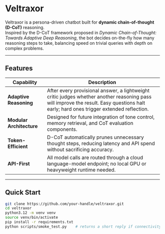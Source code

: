 # Veltraxor

Veltraxor is a persona-driven chatbot built for **dynamic chain-of-thought (D-CoT)** reasoning.  
Inspired by the D-CoT framework proposed in *Dynamic Chain-of-Thought: Towards Adaptive Deep Reasoning*, the bot decides on-the-fly how many reasoning steps to take, balancing speed on trivial queries with depth on complex problems.

---

## Features

| Capability | Description |
|------------|-------------|
| **Adaptive Reasoning** | After every provisional answer, a lightweight critic judges whether another reasoning pass will improve the result. Easy questions halt early; hard ones trigger extended reflection. |
| **Modular Architecture** | Designed for future integration of tone control, memory retrieval, and CoT evaluation components. |
| **Token-Efficient** | D-CoT automatically prunes unnecessary thought steps, reducing latency and API spend without sacrificing accuracy. |
| **API-First** | All model calls are routed through a cloud language-model endpoint; no local GPU or heavyweight runtime needed. |

---

## Quick Start

```bash
git clone https://github.com/your-handle/veltraxor.git
cd veltraxor
python3.12 -m venv venv
source venv/bin/activate
pip install -r requirements.txt
python scripts/smoke_test.py    # returns a short reply if connectivity is healthy
